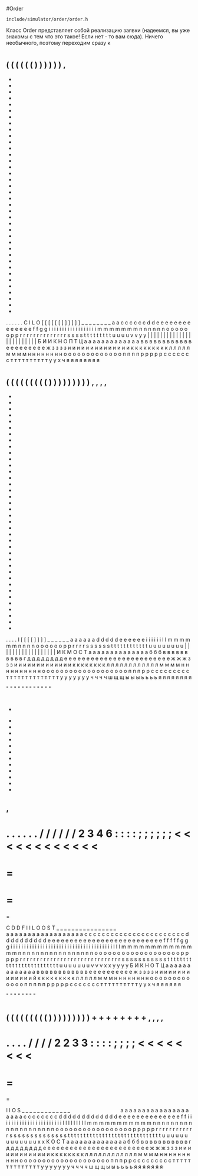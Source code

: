 #Order

`include/simulator/order/order.h`


Класс Order представляет собой реализацию заявки (надеемся, вы уже знакомы с тем что это такое! Если нет - то вам сюда). Ничего необычного, поэтому переходим сразу к
























 
 
 
 
 
 
 
 
 
 
 
 
 
 
 
 
 
 
 
#
#
#
#
#
#
#
#
#
(
(
(
(
(
(
)
)
)
)
)
)
,
-
-
-
-
-
-
-
-
-
-
-
-
-
-
-
-
-
-
-
-
-
-
-
-
-
-
-
-
-
-
-
-
-
-
-
-
-
-
-
.
.
.
.
.
.
C
I
L
O
[
[
[
[
[
[
]
]
]
]
]
]
_
_
_
_
_
_
_
_
a
a
c
c
c
c
c
c
d
d
e
e
e
e
e
e
e
e
e
e
e
e
e
e
f
f
g
g
i
i
i
i
i
i
i
i
i
i
i
i
i
i
i
i
i
i
m
m
m
m
m
m
m
n
n
n
n
n
n
o
o
o
o
o
o
p
p
r
r
r
r
r
r
r
r
r
r
r
r
r
r
s
s
s
s
t
t
t
t
t
t
t
t
t
u
u
u
u
v
v
y
y
|
|
|
|
|
|
|
|
|
|
|
|
|
|
|
|
|
|
|
|
|
|
|
|
Б
И
И
К
Н
О
П
Т
Ц
а
а
а
а
а
а
а
а
а
а
а
а
а
в
в
в
в
в
в
в
в
в
в
в
в
е
е
е
е
е
е
е
е
е
ж
з
з
з
з
и
и
и
и
и
и
и
и
и
и
и
и
и
и
к
к
к
к
к
к
к
к
к
л
л
л
л
л
м
м
м
м
н
н
н
н
н
н
н
н
о
о
о
о
о
о
о
о
о
о
о
о
о
п
п
п
п
р
р
р
р
р
с
с
с
с
с
с
с
т
т
т
т
т
т
т
т
т
т
у
у
х
ч
я
я
я
я
я
я
я
я


















 
 
 
 
 
 
 
 
 
 
 
 
 
 
 
 
 
 
 
 
 
 
 
 
 
 
 
#
#
#
#
#
#
#
(
(
(
(
(
(
(
(
(
)
)
)
)
)
)
)
)
)
,
,
,
,
-
-
-
-
-
-
-
-
-
-
-
-
-
-
-
-
-
-
-
-
-
-
-
-
-
-
-
-
-
-
-
-
-
-
-
-
-
-
-
.
.
.
.
I
[
[
[
[
]
]
]
]
_
_
_
_
_
_
a
a
a
a
a
a
d
d
d
d
d
e
e
e
e
e
e
i
i
i
i
i
i
l
l
m
m
m
m
m
m
n
n
n
n
o
o
o
o
o
o
p
p
r
r
r
r
s
s
s
s
s
s
t
t
t
t
t
t
t
t
t
t
t
t
u
u
u
u
u
u
u
u
|
|
|
|
|
|
|
|
|
|
|
|
|
|
|
|
|
|
И
К
М
О
С
Т
а
а
а
а
а
а
а
а
а
а
а
а
а
а
б
б
б
в
в
в
в
в
в
в
в
в
в
г
д
д
д
д
д
д
д
д
е
е
е
е
е
е
е
е
е
е
е
е
е
е
е
е
е
е
е
е
е
е
е
е
ж
ж
ж
з
з
з
и
и
и
и
и
и
и
и
и
и
и
и
и
к
к
к
к
к
к
к
к
л
л
л
л
л
л
л
л
л
л
л
л
м
м
м
м
н
н
н
н
н
н
н
н
н
н
о
о
о
о
о
о
о
о
о
о
о
о
о
о
о
о
о
о
о
п
п
п
р
р
с
с
с
с
с
с
с
с
с
т
т
т
т
т
т
т
т
т
т
т
т
т
т
у
у
у
у
у
у
у
ч
ч
ч
ч
ш
щ
щ
ы
ы
ы
ь
ь
ь
ь
я
я
я
я
я
я
я
я






















































































 
 
 
 
 
 
 
 
 
 
 
 
 
 
 
 
 
 
 
 
 
 
 
 
 
 
 
 
 
 
 
 
 
 
 
 
 
"
"
"
"
"
"
"
"
"
"
"
"
#
#
#
#
#
#
#
#
#
#
#
#
#
#
#
#
#
#
#
#
#
#
#
#
#
#
#
*
+
+
+
+
+
+
+
+
+
+
+
+
,
-
.
.
.
.
.
.
/
/
/
/
/
/
2
3
4
6
:
:
:
:
;
;
;
;
;
;
<
<
<
<
<
<
<
<
<
<
<
<
=
=
=
=
=
=
>
>
>
>
>
>
>
>
>
>
>
>
C
D
D
F
I
I
L
O
O
S
T
_
_
_
_
_
_
_
_
_
_
_
_
_
_
_
_
`
`
`
`
`
`
`
`
`
`
`
`
`
`
`
`
`
`
`
`
`
`
`
`
`
`
`
`
`
`
`
`
`
`
`
`
a
a
a
a
a
a
a
a
a
a
a
a
a
a
a
a
a
a
c
c
c
c
c
c
c
c
c
c
c
c
c
c
c
c
c
c
c
c
c
c
c
d
d
d
d
d
d
d
d
d
d
e
e
e
e
e
e
e
e
e
e
e
e
e
e
e
e
e
e
e
e
e
e
e
e
e
e
f
f
f
f
f
g
g
g
i
i
i
i
i
i
i
i
i
i
i
i
i
i
i
i
i
i
i
i
i
i
i
i
i
i
i
i
i
i
i
i
i
i
i
i
i
i
l
l
l
m
m
m
m
m
m
m
m
m
m
m
m
m
m
n
n
n
n
n
n
n
n
n
n
n
n
n
n
n
n
n
o
o
o
o
o
o
o
o
o
o
o
o
o
o
o
o
o
o
o
p
p
p
p
p
r
r
r
r
r
r
r
r
r
r
r
r
r
r
r
r
r
r
r
r
r
r
r
r
r
r
r
r
r
r
s
s
s
s
s
s
s
s
s
s
s
t
t
t
t
t
t
t
t
t
t
t
t
t
t
t
t
t
t
t
t
t
t
t
t
t
u
u
u
u
u
u
u
v
v
v
x
x
y
y
y
y
Б
И
К
Н
О
Т
Ц
а
а
а
а
а
а
а
а
а
а
а
а
а
в
в
в
в
в
в
в
в
в
в
в
в
е
е
е
е
е
е
е
е
е
е
ж
з
з
з
з
и
и
и
и
и
и
и
и
и
и
и
и
и
и
й
к
к
к
к
к
к
к
к
к
л
л
л
л
л
м
м
м
н
н
н
н
н
н
н
н
о
о
о
о
о
о
о
о
о
о
о
о
о
п
п
п
п
п
р
р
р
р
р
с
с
с
с
с
с
с
т
т
т
т
т
т
т
т
т
т
у
у
х
ч
я
я
я
я
я
я
























































 
 
 
 
 
 
 
 
 
 
 
 
 
 
 
 
 
 
 
 
 
 
 
 
 
 
 
 
 
 
 
 
 
 
 
 
 
 
 
 
 
 
 
"
"
"
"
"
"
"
"
#
#
#
#
#
#
#
#
#
#
#
#
#
#
#
#
#
#
#
(
(
(
(
(
(
(
(
(
)
)
)
)
)
)
)
)
)
+
+
+
+
+
+
+
+
,
,
,
,
-
.
.
.
.
/
/
/
/
2
2
3
3
:
:
:
:
;
;
;
;
<
<
<
<
<
<
<
<
=
=
=
=
>
>
>
>
>
>
>
>
I
I
O
S
_
_
_
_
_
_
_
_
_
_
_
_
_
`
`
`
`
`
`
`
`
`
`
`
`
`
`
`
`
`
`
`
`
`
`
`
`
a
a
a
a
a
a
a
a
a
a
a
a
a
a
a
a
a
a
a
a
c
c
c
c
c
c
c
c
d
d
d
d
d
d
d
d
d
d
d
d
d
e
e
e
e
e
e
e
e
e
e
e
e
e
e
f
f
i
i
i
i
i
i
i
i
i
i
i
i
i
i
i
i
i
i
i
i
i
i
i
l
l
l
l
l
l
l
l
l
m
m
m
m
m
m
m
m
m
m
m
n
n
n
n
n
n
n
n
n
n
n
n
n
n
n
n
n
n
n
n
o
o
o
o
o
o
o
o
o
o
o
o
o
o
o
o
o
p
p
p
p
p
r
r
r
r
r
r
r
r
r
r
r
r
s
s
s
s
s
s
s
s
s
s
s
s
s
s
t
t
t
t
t
t
t
t
t
t
t
t
t
t
t
t
t
t
t
t
t
t
t
t
t
t
t
t
t
t
u
u
u
u
u
u
u
u
u
u
u
u
u
x
x
К
О
С
Т
а
а
а
а
а
а
а
а
а
а
а
а
а
а
б
б
б
в
в
в
в
в
в
в
в
в
в
в
г
д
д
д
д
д
д
д
д
е
е
е
е
е
е
е
е
е
е
е
е
е
е
е
е
е
е
е
е
е
е
е
е
ж
ж
ж
з
з
з
и
и
и
и
и
и
и
и
и
и
и
и
и
к
к
к
к
к
к
к
к
л
л
л
л
л
л
л
л
л
л
л
л
м
м
м
м
н
н
н
н
н
н
н
н
н
н
о
о
о
о
о
о
о
о
о
о
о
о
о
о
о
о
о
о
о
о
п
п
п
р
р
с
с
с
с
с
с
с
с
с
т
т
т
т
т
т
т
т
т
т
т
т
т
т
у
у
у
у
у
у
у
ч
ч
ч
ч
ш
щ
щ
ы
ы
ь
ь
ь
ь
я
я
я
я
я
я
я

